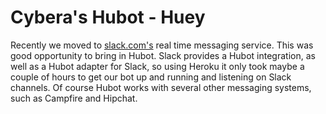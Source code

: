 # Cybera's Hubot - Huey

Recently we moved to [slack.com's](http://slack.com) real time messaging service. This was good opportunity to bring in Hubot. Slack provides a Hubot integration, as well as a Hubot adapter for Slack, so using Heroku it only took maybe a couple of hours to get our bot up and running and listening on Slack channels. Of course Hubot works with several other messaging systems, such as Campfire and Hipchat.
